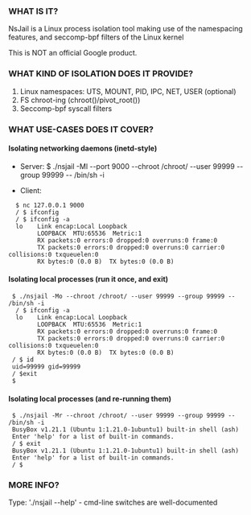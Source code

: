 ### WHAT IS IT?
NsJail is a Linux process isolation tool making use of the namespacing features, and seccomp-bpf filters of the Linux kernel

This is NOT an official Google product.

### WHAT KIND OF ISOLATION DOES IT PROVIDE?
1. Linux namespaces: UTS, MOUNT, PID, IPC, NET, USER (optional)
2. FS chroot-ing (chroot()/pivot_root())
3. Seccomp-bpf syscall filters

### WHAT USE-CASES DOES IT COVER?
#### Isolating networking daemons (inetd-style)


+ Server:
 $ ./nsjail -Ml --port 9000 --chroot /chroot/ --user 99999 --group 99999 -- /bin/sh -i

+ Client:
```
  $ nc 127.0.0.1 9000
  / $ ifconfig
  / $ ifconfig -a
  lo    Link encap:Local Loopback
        LOOPBACK  MTU:65536  Metric:1
	    RX packets:0 errors:0 dropped:0 overruns:0 frame:0
	    TX packets:0 errors:0 dropped:0 overruns:0 carrier:0 collisions:0 txqueuelen:0
	    RX bytes:0 (0.0 B)  TX bytes:0 (0.0 B)
```

#### Isolating local processes (run it once, and exit)
```
 $ ./nsjail -Mo --chroot /chroot/ --user 99999 --group 99999 -- /bin/sh -i
  / $ ifconfig -a
  lo    Link encap:Local Loopback
        LOOPBACK  MTU:65536  Metric:1
	    RX packets:0 errors:0 dropped:0 overruns:0 frame:0
	    TX packets:0 errors:0 dropped:0 overruns:0 carrier:0 collisions:0 txqueuelen:0
	    RX bytes:0 (0.0 B)  TX bytes:0 (0.0 B)
 / $ id
 uid=99999 gid=99999
 / $exit
 $
```

#### Isolating local processes (and re-running them)
```
 $ ./nsjail -Mr --chroot /chroot/ --user 99999 --group 99999 -- /bin/sh -i
 BusyBox v1.21.1 (Ubuntu 1:1.21.0-1ubuntu1) built-in shell (ash)
 Enter 'help' for a list of built-in commands.
 / $ exit
 BusyBox v1.21.1 (Ubuntu 1:1.21.0-1ubuntu1) built-in shell (ash)
 Enter 'help' for a list of built-in commands.
 / $
```

### MORE INFO?
Type: './nsjail --help' - cmd-line switches are well-documented
